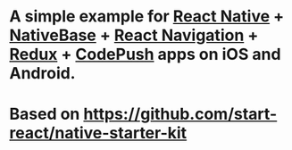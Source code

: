 # A simple example for [React Native](https://facebook.github.io/react-native/docs/getting-started.html) + [NativeBase](https://nativebase.io/) + [React Navigation](https://reactnavigation.org/) + [Redux](http://redux.js.org) + [CodePush](https://github.com/Microsoft/react-native-code-push) apps on iOS and Android.

# Based on https://github.com/start-react/native-starter-kit